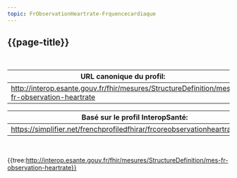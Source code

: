 ```yaml
---
topic: FrObservationHeartrate-Frquencecardiaque
---
```

## {{page-title}}
&nbsp;


|     URL canonique du profil:                                                            |
|-----------------------------------------------------------------------------------------|
|     http://interop.esante.gouv.fr/fhir/mesures/StructureDefinition/mes-fr-observation-heartrate    |


|     Basé sur le profil InteropSanté:                                           |
|--------------------------------------------------------------------------------|
|     https://simplifier.net/frenchprofiledfhirar/frcoreobservationheartrateprofile    |


&nbsp;

{{tree:http://interop.esante.gouv.fr/fhir/mesures/StructureDefinition/mes-fr-observation-heartrate}}





